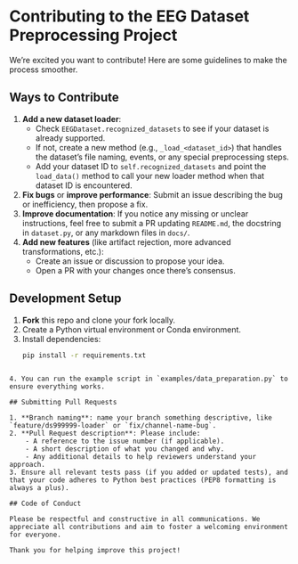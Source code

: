 # Contributing to the EEG Dataset Preprocessing Project

We’re excited you want to contribute! Here are some guidelines to make the process smoother.

## Ways to Contribute

1. **Add a new dataset loader**:
   - Check `EEGDataset.recognized_datasets` to see if your dataset is already supported.
   - If not, create a new method (e.g., `_load_<dataset_id>`) that handles the dataset’s file naming, events, or any special preprocessing steps.
   - Add your dataset ID to `self.recognized_datasets` and point the `load_data()` method to call your new loader method when that dataset ID is encountered.
2. **Fix bugs** or **improve performance**: Submit an issue describing the bug or inefficiency, then propose a fix.
3. **Improve documentation**: If you notice any missing or unclear instructions, feel free to submit a PR updating `README.md`, the docstring in `dataset.py`, or any markdown files in `docs/`.
4. **Add new features** (like artifact rejection, more advanced transformations, etc.):
   - Create an issue or discussion to propose your idea.
   - Open a PR with your changes once there’s consensus.

## Development Setup

1. **Fork** this repo and clone your fork locally.
2. Create a Python virtual environment or Conda environment.
3. Install dependencies:
   ```bash
   pip install -r requirements.txt
   ```

```

4. You can run the example script in `examples/data_preparation.py` to ensure everything works.

## Submitting Pull Requests

1. **Branch naming**: name your branch something descriptive, like `feature/ds999999-loader` or `fix/channel-name-bug`.
2. **Pull Request description**: Please include:
    - A reference to the issue number (if applicable).
    - A short description of what you changed and why.
    - Any additional details to help reviewers understand your approach.
3. Ensure all relevant tests pass (if you added or updated tests), and that your code adheres to Python best practices (PEP8 formatting is always a plus).

## Code of Conduct

Please be respectful and constructive in all communications. We appreciate all contributions and aim to foster a welcoming environment for everyone.

Thank you for helping improve this project!
```

